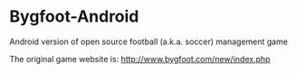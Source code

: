 # Bygfoot-Android

Android version of open source football (a.k.a. soccer) management game

The original game website is: http://www.bygfoot.com/new/index.php
